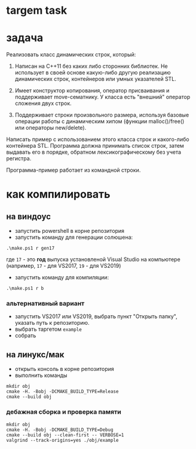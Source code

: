 targem task
===========

# задача

Реализовать класс динамических строк, который:

1. Написан на C++11 без каких либо сторонних библиотек. Не использует в своей основе 
какую-либо другую реализацию динамических строк, контейнеров или умных указателей STL.

2. Имеет конструктор копирования, оператор присваивания и поддерживает move-сематнику.
У класса есть "внешний" оператор сложения двух строк.

3. Поддерживает строки произвольного размера, используя базовые операции работы с 
динамическим хипом (функции malloc()/free() или операторы new/delete).


Написать пример с использованием этого класса строк и какого-либо контейнера STL. 
Программа должна принимать список строк, затем выдавать его в порядке, обратном
лексикографическому без учета регистра.

Программа-пример работает из командной строки.

# как компилировать

## на виндоус

* запустить powershell в корне репозитория
* запустить команду для генерации солюшена:
```
.\make.ps1 r gen17
```  
где `17` - это **год** выпуска установленой Visual Studio на компьютере (например, `17` - для VS2017, `19` - для VS2019)
* запустить команду для компиляции:
```
.\make.ps1 r b
```

### альтернативный вариант

* запустить VS2017 или VS2019, выбрать пункт "Открыть папку", указать путь к репозиторию.  
* выбрать таргетом `example`
* собрать

## на линукс/мак

* открыть консоль в корне репозитория
* выполнить команды
```
mkdir obj
cmake -H. -Bobj -DCMAKE_BUILD_TYPE=Release
cmake --build obj
```

### дебажная сборка и проверка памяти
```
mkdir obj
cmake -H. -Bobj -DCMAKE_BUILD_TYPE=Debug
cmake --build obj --clean-first -- VERBOSE=1
valgrind --track-origins=yes ./obj/example
```